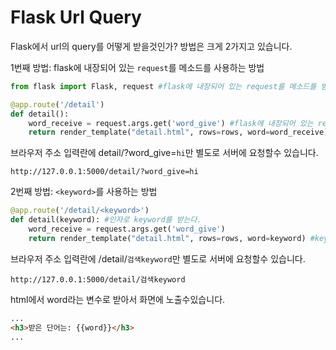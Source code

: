 # Flask Url Query
Flask에서 url의 query를 어떻게 받을것인가?
방법은 크게 2가지고 있습니다.

1번째 방법: flask에 내장되어 있는 `request`를 메소드를 사용하는 방법
```python
from flask import Flask, request #flask에 내장되어 있는 request를 메소드를 받아온다.

@app.route('/detail')
def detail():
	word_receive = request.args.get('word_give') #flask에 내장되어 있는 request를 메소드를 사용하는 방법
	return render_template("detail.html", rows=rows, word=word_receive) #detail.html에 word_receive를 word에 담아 보내주는 상황
```
브라우저 주소 입력란에 detail/?word_give=`hi`만 별도로 서버에 요청할수 있습니다. 
```
http://127.0.0.1:5000/detail/?word_give=hi
```

2번째 방법: `<keyword>`를 사용하는 방법
```python
@app.route('/detail/<keyword>')
def detail(keyword): #인자로 keyword를 받는다.
	word_receive = request.args.get('word_give')
	return render_template("detail.html", rows=rows, word=keyword) #keyword를 word에 담아 보내주는 상황
```
브라우저 주소 입력란에 /detail/`검색keyword`만 별도로 서버에 요청할수 있습니다. 
```
http://127.0.0.1:5000/detail/검색keyword
```
html에서 word라는 변수로 받아서 화면에 노출수있습니다.
```html
...
<h3>받은 단어는: {{word}}</h3>
...
```